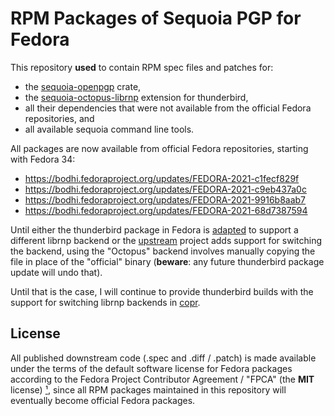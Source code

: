 RPM Packages of Sequoia PGP for Fedora
======================================

This repository **used** to contain RPM spec files and patches for:

- the [sequoia-openpgp] crate,
- the [sequoia-octopus-librnp] extension for thunderbird,
- all their dependencies that were not available from the official Fedora
repositories, and
- all available sequoia command line tools.

[sequoia-openpgp]: https://crates.io/crates/sequoia-openpgp
[sequoia-octopus-librnp]: https://gitlab.com/sequoia-pgp/sequoia-octopus-librnp

All packages are now available from official Fedora repositories, starting with
Fedora 34:

- <https://bodhi.fedoraproject.org/updates/FEDORA-2021-c1fecf829f>
- <https://bodhi.fedoraproject.org/updates/FEDORA-2021-c9eb437a0c>
- <https://bodhi.fedoraproject.org/updates/FEDORA-2021-9916b8aab7>
- <https://bodhi.fedoraproject.org/updates/FEDORA-2021-68d7387594>

Until either the thunderbird package in Fedora is [adapted] to support a
different librnp backend or the [upstream] project adds support for switching
the backend, using the "Octopus" backend involves manually copying the file
in place of the "official" binary (**beware**: any future thunderbird package
update will undo that).

[adapted]: https://src.fedoraproject.org/rpms/thunderbird/pull-request/11
[upstream]: https://bugzilla.mozilla.org/show_bug.cgi?id=1698540

Until that is the case, I will continue to provide thunderbird builds with
the support for switching librnp backends in [copr].

[copr]: https://copr.fedorainfracloud.org/coprs/decathorpe/sequoia/monitor/

License
-------

All published downstream code (.spec and .diff / .patch) is made available
under the terms of the default software license for Fedora packages according
to the Fedora Project Contributor Agreement / "FPCA" (the **MIT** license) [¹],
since all RPM packages maintained in this repository will eventually become
official Fedora packages.

[¹]: https://fedoraproject.org/wiki/Legal:Fedora_Project_Contributor_Agreement

